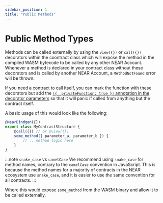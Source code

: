 ```yaml
---
sidebar_position: 1
title: "Public Methods"
---
```


# Public Method Types

Methods can be called externally by using the `view({})` or `call({})` decorators within the coontract class which will expose the method in the compiled WASM bytecode to be called by any other NEAR Account. Whenever a method is declared in your contract class without these decorators and is called by another NEAR Account, a `MethodNotFound` error will be thrown.

If you need a contract to call itself, you can mark the function with these decorators but add the [`({  privateFunction: true })` annotation in the decorator parameters](private-methods.md) so that it will panic if called from anything but the contract itself.

A basic usage of this would look like the following:

```js
@NearBindgen({})
export class MyContractStructure {
    @call({}) // or @view({})
    some_method({ parameter_a, parameter_b }) {
        // .. method logic here
    }
}
```

:::note `snake_case` vs `camelCase`
We recommend using `snake_case` for method names, contrary to the `camelCase` convention in JavaScript. This is because the method names for a majority of contracts in the NEAR ecosystem use `snake_case`, and it is easier to use the same convention for all contracts.
:::

Where this would expose `some_method` from the WASM binary and allow it to be called externally.

<!-- TODO: insert detail overview -->
